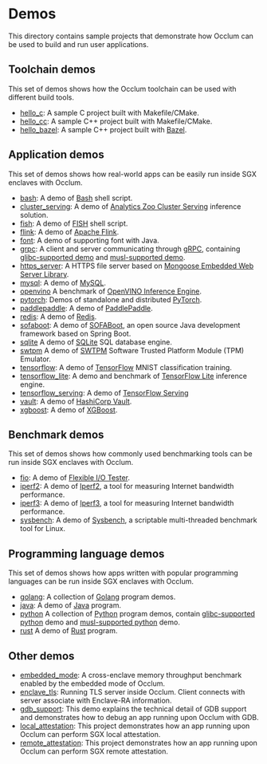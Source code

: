 # Demos

This directory contains sample projects that demonstrate how Occlum can be used to build and run user applications.

## Toolchain demos

This set of demos shows how the Occlum toolchain can be used with different build tools.

* [hello_c](hello_c/): A sample C project built with Makefile/CMake.
* [hello_cc](hello_cc/): A sample C++ project built with Makefile/CMake.
* [hello_bazel](hello_bazel/): A sample C++ project built with [Bazel](https://bazel.build).

## Application demos

This set of demos shows how real-world apps can be easily run inside SGX enclaves with Occlum.

* [bash](bash/): A demo of [Bash](https://www.gnu.org/software/bash/) shell script.
* [cluster_serving](cluster_serving/): A demo of [Analytics Zoo Cluster Serving](https://analytics-zoo.github.io/master/#ClusterServingGuide/ProgrammingGuide/) inference solution.
* [fish](fish/): A demo of [FISH](https://fishshell.com) shell script.
* [flink](flink/): A demo of [Apache Flink](https://flink.apache.org).
* [font](font/font_support_for_java): A demo of supporting font with Java.
* [grpc](grpc/): A client and server communicating through [gRPC](https://grpc.io), containing [glibc-supported demo](grpc/grpc_glibc) and [musl-supported demo](grpc/grpc_musl).
* [https_server](https_server/): A HTTPS file server based on [Mongoose Embedded Web Server Library](https://github.com/cesanta/mongoose).
* [mysql](mysql/): A demo of [MySQL](https://www.mysql.com/).
* [openvino](openvino/) A benchmark of [OpenVINO Inference Engine](https://docs.openvinotoolkit.org/2019_R3/_docs_IE_DG_inference_engine_intro.html).
* [pytorch](pytorch/): Demos of standalone and distributed [PyTorch](https://pytorch.org/).
* [paddlepaddle](paddlepaddle/): A demo of [PaddlePaddle](https://www.paddlepaddle.org.cn/).
* [redis](redis/): A demo of [Redis](https://redis.io).
* [sofaboot](sofaboot/): A demo of [SOFABoot](https://github.com/sofastack/sofa-boot), an open source Java development framework based on Spring Boot.
* [sqlite](sqlite/) A demo of [SQLite](https://www.sqlite.org) SQL database engine.
* [swtpm](swtpm/) A demo of [SWTPM](https://github.com/stefanberger/swtpm) Software Trusted Platform Module (TPM) Emulator.
* [tensorflow](tensorflow/tensorflow_training): A demo of [TensorFlow](https://www.tensorflow.org/) MNIST classification training.
* [tensorflow_lite](tensorflow_lite/): A demo and benchmark of [TensorFlow Lite](https://www.tensorflow.org/lite) inference engine.
* [tensorflow_serving](tensorflow/tensorflow_serving): A demo of [TensorFlow Serving](https://github.com/tensorflow/serving) 
* [vault](golang/vault/): A demo of [HashiCorp Vault](https://github.com/hashicorp/vault).
* [xgboost](xgboost/): A demo of [XGBoost](https://xgboost.readthedocs.io/en/latest).

## Benchmark demos

This set of demos shows how commonly used benchmarking tools can be run inside SGX enclaves with Occlum.

* [fio](benchmarks/fio/): A demo of [Flexible I/O Tester](https://github.com/axboe/fio).
* [iperf2](benchmarks/iperf2/): A demo of [Iperf2](https://sourceforge.net/projects/iperf2/), a tool for measuring Internet bandwidth performance.
* [iperf3](benchmarks/iperf3/): A demo of [Iperf3](https://github.com/esnet/iperf), a tool for measuring Internet bandwidth performance.
* [sysbench](benchmarks/sysbench/): A demo of [Sysbench](https://github.com/akopytov/sysbench), a scriptable multi-threaded benchmark tool for Linux.


## Programming language demos

This set of demos shows how apps written with popular programming languages can be run inside SGX enclaves with Occlum.

* [golang](golang/): A collection of [Golang](https://golang.org) program demos.
* [java](java/): A demo of [Java](https://openjdk.java.net) program.
* [python](python/) A collection of [Python](https://www.python.org) program demos, contain [glibc-supported python](python/python_glibc) demo and [musl-supported python](python/python_musl) demo.
* [rust](rust/) A demo of [Rust](https://www.rust-lang.org) program.

## Other demos

* [embedded_mode](embedded_mode/): A cross-enclave memory throughput benchmark enabled by the embedded mode of Occlum.
* [enclave_tls](enclave_tls/): Running TLS server inside Occlum. Client connects with server associate with Enclave-RA information.  
* [gdb_support](gdb_support/): This demo explains the technical detail of GDB support and demonstrates how to debug an app running upon Occlum with GDB.
* [local_attestation](local_attestation/): This project demonstrates how an app running upon Occlum can perform SGX local attestation.
* [remote_attestation](remote_attestation/): This project demonstrates how an app running upon Occlum can perform SGX remote attestation.
